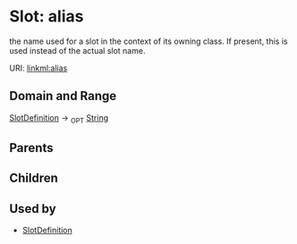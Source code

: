 
# Slot: alias


the name used for a slot in the context of its owning class.  If present, this is used instead of the actual slot name.

URI: [linkml:alias](https://w3id.org/linkml/alias)


## Domain and Range

[SlotDefinition](SlotDefinition.md) ->  <sub>OPT</sub>
 [String](String.md)

## Parents


## Children


## Used by

 * [SlotDefinition](SlotDefinition.md)
